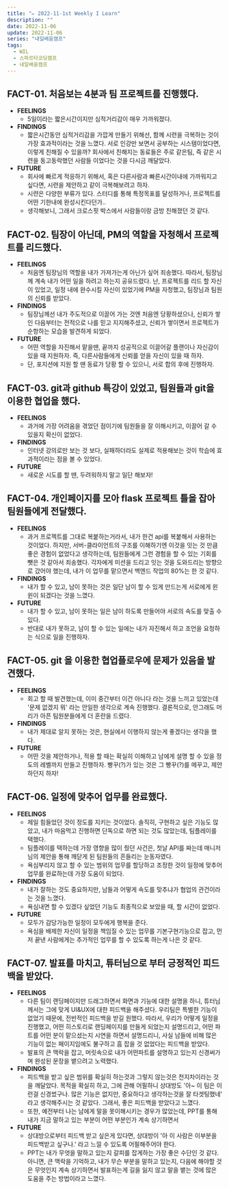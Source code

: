 ```yaml
---
title: "✏️ 2022-11-1st Weekly I Learn"
description: ""
date: 2022-11-06
update: 2022-11-06
series: "내일배움캠프"
tags:
  - WIL
  - 스파르타코딩캠프
  - 내일배움캠프
---
```


## FACT-01. 처음보는 4분과 팀 프로젝트를 진행했다.

- **FEELINGS**
  - 5일이라는 짧은시간이지만 심적거리감이 매우 가까워졌다.
- **FINDINGS**
  - 짧은시간동안 심적거리감을 가깝게 만들기 위해선, 함께 시련을 극복하는 것이 가장 효과적이라는 것을 느꼈다. 서로 인강만 보면서 공부하는 시스템이었다면, 이렇게 친해질 수 있을까? 회사에서 친해지는 동료들은 주로 같은팀, 즉 같은 시련을 동고동락했던 사람들 이었다는 것을 다시금 깨달았다.
- **FUTURE**
  - 회사에 빠르게 적응하기 위해서, 혹은 다른사람과 빠른시간이내에 가까워지고 싶다면, 시련을 제안하고 같이 극복해보려고 하자.
  - 시련은 다양한 부류가 있다. 스터디를 통해 특정목표를 달성하거나, 프로젝트를 어떤 기한내에 완성시킨다던가..
  - 생각해보니, 그래서 크로스핏 박스에서 사람들이랑 금방 친해졌던 것 같다.

## FACT-02. 팀장이 아닌데, PM의 역할을 자청해서 프로젝트를 리드했다.

- **FEELINGS**
  - 처음엔 팀장님의 역할을 내가 가져가는게 아닌가 싶어 죄송했다. 따라서, 팀장님께 계속 내가 어떤 일을 하려고 하는지 공유드렸다. 난, 프로젝트를 리드 할 자신이 있었고, 일정 내에 완수시킬 자신이 있었기에 PM을 자청했고, 팀장님과 팀원의 신뢰를 받았다.
- **FINDINGS**
  - 팀장님께선 내가 주도적으로 이끌어 가는 것엔 처음엔 당황하셨으나, 신뢰가 쌓인 다음부터는 전적으로 나를 믿고 지지해주셨고, 신뢰가 쌓이면서 프로젝트가 순항하는 모습을 발견하게 되었다.
- **FUTURE**
  - 어떤 역할을 자진해서 맡을땐, 끝까지 성공적으로 이끌어갈 플랜이나 자신감이 있을 때 지원하자. 즉, 다른사람들에게 신뢰를 얻을 자신이 있을 때 하자.
  - 단, 포지션에 지원 할 땐 동료가 당황 할 수 있으니, 서로 합의 후에 진행하자.

## FACT-03. git과 github 특강이 있었고, 팀원들과 git을 이용한 협업을 했다.

- **FEELINGS**
  - 과거에 가장 어려움을 겪었던 점이기에 팀원들을 잘 이해시키고, 이끌어 갈 수 있을지 확신이 없었다.
- **FINDINGS**
  - 인터넷 강의로만 보는 것 보다, 실패하더라도 실제로 적용해보는 것이 학습에 효과적이라는 점을 볼 수 있었다.
- **FUTURE**
  - 새로운 시도를 할 땐, 두려워하지 말고 일단 해보자!

## FACT-04. 개인페이지를 모아 flask 프로젝트 틀을 잡아 팀원들에게 전달했다.

- **FEELINGS**
  - 과거 프로젝트를 그대로 복붙하는거라서, 내가 한건 api를 복붙해서 사용하는 것이었다. 하지만, 서버-클라이언트의 구조를 이해하기엔 이것을 잇는 것 만큼 좋은 경험이 없었다고 생각하는데, 팀원들에게 그런 경험을 할 수 있는 기회를 뺏은 것 같아서 죄송했다. 각자에게 미션을 드리고 잇는 것을 도와드리는 방향으로 갔어야 했는데, 내가 이 업무를 맡으면서 백엔드 작업의 80%는 한 것 같다.
- **FINDINGS**
  - 내가 할 수 있고, 남이 못하는 것은 일단 남이 할 수 있게 만드는게 서로에게 윈윈이 되겠다는 것을 느꼈다.
- **FUTURE**
  - 내가 할 수 있고, 남이 못하는 일은 남이 하도록 만들어야 서로의 속도를 맞출 수 있다.
  - 반대로 내가 못하고, 남이 할 수 있는 일에는 내가 자진해서 하고 조언을 요청하는 식으로 일을 진행하자.

## FACT-05. git 을 이용한 협업플로우에 문제가 있음을 발견했다.

- **FEELINGS**
  - 회고 할 때 발견했는데, 이미 중간부터 이건 아니다 라는 것을 느끼고 있었는데 '문제 없겠지 뭐' 라는 안일한 생각으로 계속 진행했다. 결론적으로, 안그래도 머리가 아픈 팀원분들에게 더 혼란을 드렸다.
- **FINDINGS**
  - 내가 제대로 알지 못하는 것은, 현실에서 이행하지 않는게 좋겠다는 생각을 했다.
- **FUTURE**
  - 어떤 것을 제안하거나, 적용 할 때는 확실히 이해하고 남에게 설명 할 수 있을 정도의 레벨까지 만들고 진행하자. 빵꾸(?)가 있는 것은 그 빵꾸(?)를 메꾸고, 제안하던지 하자!

## FACT-06. 일정에 맞추어 업무를 완료했다.

- **FEELINGS**
  - 제일 힘들었던 것이 정도를 지키는 것이었다. 솔직히, 구현하고 싶은 기능도 많았고, 내가 마음먹고 진행하면 단독으로 하면 되는 것도 많았는데, 팀플레이를 택했다.
  - 팀플레이를 택하는데 가장 영향을 많이 줬던 사건은, 첫날 API를 짜는데 매니저님의 제안을 통해 깨닫게 된 팀원들의 흔들리는 눈동자였다.
  - 욕심부리지 않고 할 수 있는 범위의 업무를 할당하고 조정한 것이 일정에 맞추어 업무를 완료하는데 가장 도움이 되었다.
- **FINDINGS**
  - 내가 잘하는 것도 중요하지만, 남들과 어떻게 속도를 맞추냐가 협업의 관건이라는 것을 느꼈다.
  - 욕심내면 할 수 있겠다 싶었던 기능도 최종적으로 보았을 때, 할 시간이 없었다.
- **FUTURE**
  - 모두가 감당가능한 일정이 모두에게 행복을 준다.
  - 욕심을 배제한 자신이 일정을 책임질 수 있는 업무를 기본구현기능으로 잡고, 먼저 끝낸 사람에게는 추가적인 업무를 할 수 있도록 하는게 나은 것 같다.

## FACT-07. 발표를 마치고, 튜터님으로 부터 긍정적인 피드백을 받았다.

- **FEELINGS**
  - 다른 팀이 랜딩페이지만 드래그하면서 화면과 기능에 대한 설명을 하니, 튜터님께서는 그에 맞게 UI&UX에 대한 피드백을 해주셨다. 우리팀은 특별한 기능이 없었기 때문에, 전반적인 피드백을 받길 원했다. 따라서, 우리가 어떻게 일정을 진행했고, 어떤 히스토리로 랜딩페이지를 만들게 되었는지 설명드리고, 어떤 파트를 어떤 분이 맡으셨는지 시연을 하면서 설명드리니, 사실 남들에 비해 많은 기능이 없는 페이지임에도 불구하고 흠 잡을 것 없었다는 피드백을 받았다.
  - 발표의 큰 맥락을 잡고, 머릿속으로 내가 어떤파트를 설명하고 있는지 신경써가며 완성된 문장을 뱉으려고 노력했다.
- **FINDINGS**
  - 피드백을 받고 싶은 범위를 확실히 하는것과 그렇지 않는것은 천지차이라는 것을 깨달았다. 목적을 확실히 하고, 그에 관해 어필하니 상대방도 '아~ 이 팀은 이런걸 신경썼구나. 많은 기능은 없지만, 중요하다고 생각하는것을 잘 타겟팅했네' 라고 생각해주시는 것 같았다. 그래서, 좋은 피드백을 받았다고 느꼈다.
  - 또한, 예전부터 나는 남에게 말을 못이해시키는 경우가 많았는데, PPT를 통해 내가 지금 말하고 있는 부분이 어떤 부분인가 계속 상기하면서
- **FUTURE**
  - 상대방으로부터 피드백 받고 싶은게 있다면, 상대방이 '아 이 사람은 이부분을 피드백받고 싶구나.' 라고 느낄 수 있도록 어필해주어야 한다.
  - PPT는 내가 무엇을 말하고 있는지 갈피를 잡게하는 가장 좋은 수단인 것 같다. 아니면, 큰 맥락을 기억하고, 내가 무슨 부분을 말하고 있는지, 다음에 해야할 것은 무엇인지 계속 상기하면서 발표하는게 길을 잃지 않고 말을 뱉는 것에 많은 도움을 주는 방법이라고 느꼈다.
